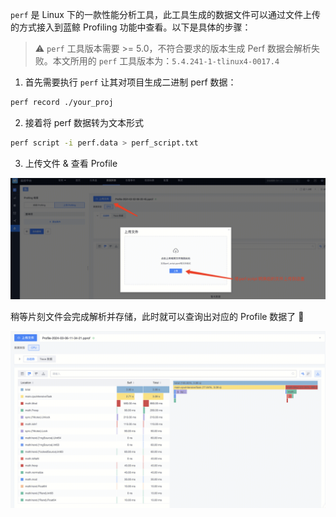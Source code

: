 `perf` 是 Linux 下的一款性能分析工具，此工具生成的数据文件可以通过文件上传的方式接入到蓝鲸 Profiling 功能中查看。以下是具体的步骤：

>⚠️ `perf` 工具版本需要 >= 5.0，不符合要求的版本生成 Perf 数据会解析失败。本文所用的 `perf` 工具版本为：`5.4.241-1-tlinux4-0017.4`

1. 首先需要执行 `perf` 让其对项目生成二进制 perf 数据：

```bash
perf record ./your_proj
```

2. 接着将 perf 数据转为文本形式

```bash
perf script -i perf.data > perf_script.txt
```

3. 上传文件 & 查看 Profile

![image-20240825222656745](media/image-20240825222656745.png)

稍等片刻文件会完成解析并存储，此时就可以查询出对应的 Profile 数据了 🎉

![image-20240825222723212](media/image-20240825222723212.png)